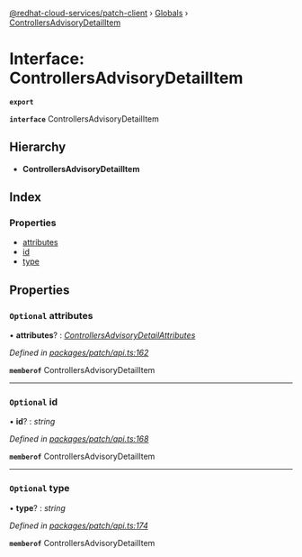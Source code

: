 [@redhat-cloud-services/patch-client](../README.md) › [Globals](../globals.md) › [ControllersAdvisoryDetailItem](controllersadvisorydetailitem.md)

# Interface: ControllersAdvisoryDetailItem

**`export`** 

**`interface`** ControllersAdvisoryDetailItem

## Hierarchy

* **ControllersAdvisoryDetailItem**

## Index

### Properties

* [attributes](controllersadvisorydetailitem.md#optional-attributes)
* [id](controllersadvisorydetailitem.md#optional-id)
* [type](controllersadvisorydetailitem.md#optional-type)

## Properties

### `Optional` attributes

• **attributes**? : *[ControllersAdvisoryDetailAttributes](controllersadvisorydetailattributes.md)*

*Defined in [packages/patch/api.ts:162](https://github.com/RedHatInsights/javascript-clients/blob/c0f4325/packages/patch/api.ts#L162)*

**`memberof`** ControllersAdvisoryDetailItem

___

### `Optional` id

• **id**? : *string*

*Defined in [packages/patch/api.ts:168](https://github.com/RedHatInsights/javascript-clients/blob/c0f4325/packages/patch/api.ts#L168)*

**`memberof`** ControllersAdvisoryDetailItem

___

### `Optional` type

• **type**? : *string*

*Defined in [packages/patch/api.ts:174](https://github.com/RedHatInsights/javascript-clients/blob/c0f4325/packages/patch/api.ts#L174)*

**`memberof`** ControllersAdvisoryDetailItem
